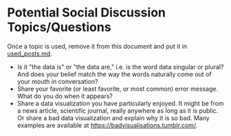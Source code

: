 # Potential Social Discussion Topics/Questions

Once a topic is used, remove it from this document and put it in [used_posts.md](used_posts.md).

- Is it "the data is" or "the data are," i.e. is the word data singular or plural? And does your belief match the way the words naturally come out of your mouth in conversation?
- Share your favorite (or least favorite, or most common) error message. What do you do when it appears?
- Share a data visualization you have particularly enjoyed. It might be from a news article, scientific journal, really anywhere as long as it is public. Or share a bad data visualization and explain why it is so bad. Many examples are available at https://badvisualisations.tumblr.com/.

